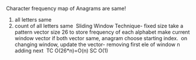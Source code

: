 Character frequency map of Anagrams are same!
1. all letters same
2. count of all letters same
​
Sliding Window Technique-
fixed size
take a pattern vector size 26 to store frequency of each alphabet
make current window vector
if both vector same, anagram choose starting index.
​
on changing window, update the vector- removing first ele of window n adding next
​
TC O(26*n)=O(n)
SC O(1)
​
​